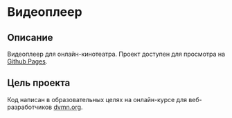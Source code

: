 # Видеоплеер

## Описание
Видеоплеер для онлайн-кинотеатра. Проект доступен для просмотра на [Github Pages](https://kamidzh.github.io/video_player/dist/index.html).

## Цель проекта
Код написан в образовательных целях на онлайн-курсе для веб-разработчиков [dvmn.org](https://dvmn.org/).
